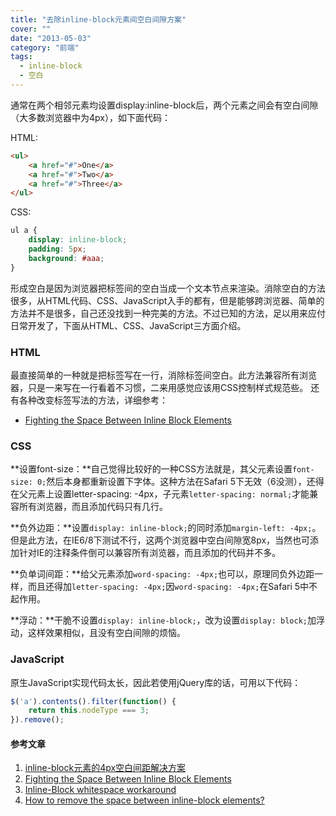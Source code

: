 ```yaml
---
title: "去除inline-block元素间空白间隙方案"
cover: ""
date: "2013-05-03"
category: "前端"
tags:
  - inline-block
  - 空白
---
```


通常在两个相邻元素均设置display:inline-block后，两个元素之间会有空白间隙（大多数浏览器中为4px），如下面代码：

HTML:

```html
<ul>
    <a href="#">One</a>
    <a href="#">Two</a>
    <a href="#">Three</a>
</ul>
```

CSS:

```css
ul a {
    display: inline-block;
    padding: 5px;
    background: #aaa;
}
```

形成空白是因为浏览器把标签间的空白当成一个文本节点来渲染。消除空白的方法很多，从HTML代码、CSS、JavaScript入手的都有，但是能够跨浏览器、简单的方法并不是很多，自己还没找到一种完美的方法。不过已知的方法，足以用来应付日常开发了，下面从HTML、CSS、JavaScript三方面介绍。

### HTML

最直接简单的一种就是把标签写在一行，消除标签间空白。此方法兼容所有浏览器，只是一来写在一行看着不习惯，二来用感觉应该用CSS控制样式规范些。
还有各种改变标签写法的方法，详细参考：

* [Fighting the Space Between Inline Block Elements](http://css-tricks.com/fighting-the-space-between-inline-block-elements/)

### CSS

**设置font-size：**自己觉得比较好的一种CSS方法就是，其父元素设置`font-size: 0;`然后本身都重新设置下字体。这种方法在Safari 5下无效（6没测），还得在父元素上设置letter-spacing: -4px，子元素`letter-spacing: normal;`才能兼容所有浏览器，而且添加代码只有几行。

**负外边距：**设置`display: inline-block;`的同时添加`margin-left: -4px;`。但是此方法，在IE6/8下测试不行，这两个浏览器中空白间隙宽8px，当然也可添加针对IE的注释条件倒可以兼容所有浏览器，而且添加的代码并不多。

**负单词间距：**给父元素添加`word-spacing: -4px;`也可以，原理同负外边距一样，而且还得加`letter-spacing: -4px;`因`word-spacing: -4px;`在Safari 5中不起作用。

**浮动：**干脆不设置`display: inline-block;`，改为设置`display: block;`加浮动，这样效果相似，且没有空白间隙的烦恼。

### JavaScript

原生JavaScript实现代码太长，因此若使用jQuery库的话，可用以下代码：

```js
$('a').contents().filter(function() {
    return this.nodeType === 3;
}).remove();
```

#### 参考文章

1.  [inline-block元素的4px空白间距解决方案](http://www.th7.cn/web/html-css/201212/9802.shtml)
2.  [Fighting the Space Between Inline Block Elements](http://css-tricks.com/fighting-the-space-between-inline-block-elements/)
3.  [Inline-Block whitespace workaround](http://www.lifeathighroad.com/web-development/css-web-development/inline-block-whitespace-workaround/)
4.  [How to remove the space between inline-block elements?](http://stackoverflow.com/questions/5078239/how-to-remove-the-space-between-inline-block-elements)
